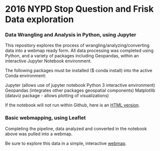 # 2016 NYPD Stop Question and Frisk Data exploration

### Data Wrangling and Analysis in Python, using Jupyter

This repository explores the process of wrangling/analyzing/converting data into a webmap ready form.  All data processing was completed using Python, and a variety of packages including Geopandas, within an interactive Jupyter Notebook environment.  

The following packages must be installed ($ conda install) into the active Conda environment:

Jupyter (allows use of jupyter notebook Python 3 interactive environment)
Geopandas (integrates other packages geospatial components)
Matplotlib (dataviz package - allows plotting of visualizations)

If the notebook will not run within Github, here is an [HTML version](#).

### Basic webmapping, using Leaflet

Completing the pipeline, data analyzed and converted in the notebook above was pulled into a webmap.  

Be sure to explore this data in a simple, interactive [webmap](#).
